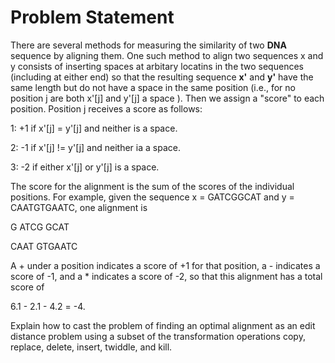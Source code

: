 # Problem Statement

There are several methods for measuring the similarity of two **DNA** sequence by aligning them. One such method to align two sequences x and y consists of inserting spaces at arbitary locatins in the two sequences (including at either end) so that the resulting sequence **x'** and **y'** have the same length but do not have a space in the same position (i.e., for no position j are both x'[j] and y'[j] a space ). Then we assign a "score" to each position. Position j receives a score as follows:

1: +1 if x'[j] = y'[j] and neither is a space.

2: -1 if x'[j] != y'[j] and neither ia a space.

3: -2 if either x'[j] or y'[j] is a space.

The score for the alignment is the sum of the scores of the individual positions. For example, given the sequence x = GATCGGCAT and y = CAATGTGAATC, one alignment is 

G ATCG GCAT

CAAT GTGAATC

A + under a position indicates a score of +1 for that position, a - indicates a score of -1, and a * indicates a score of -2, so that this alignment has a total score of 

6.1 - 2.1 - 4.2 = -4.

Explain how to cast the problem of finding an optimal alignment as an edit distance problem using a subset of the transformation operations copy, replace, delete, insert, twiddle, and kill.
